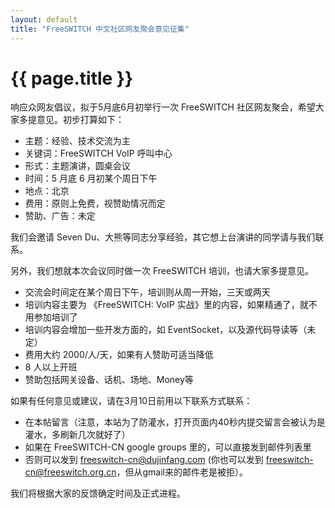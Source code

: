 ```yaml
---
layout: default
title: "FreeSWITCH 中文社区网友聚会意见征集"
---
```


# {{ page.title }}

响应众网友倡议，拟于5月底6月初举行一次 FreeSWITCH 社区网友聚会，希望大家多提意见。初步打算如下：


- 主题：经验、技术交流为主
- 关键词：FreeSWITCH VoIP 呼叫中心
- 形式：主题演讲，圆桌会议
- 时间：5 月底 6 月初某个周日下午
- 地点：北京
- 费用：原则上免费，视赞助情况而定
- 赞助、广告：未定

我们会邀请 Seven Du、大熊等同志分享经验，其它想上台演讲的同学请与我们联系。

另外，我们想就本次会议同时做一次 FreeSWITCH 培训，也请大家多提意见。

- 交流会时间定在某个周日下午，培训则从周一开始，三天或两天
- 培训内容主要为 《FreeSWITCH: VoIP 实战》里的内容，如果精通了，就不用参加培训了
- 培训内容会增加一些开发方面的，如 EventSocket，以及源代码导读等（未定）
- 费用大约 2000/人/天，如果有人赞助可适当降低
- 8 人以上开班
- 赞助包括网关设备、话机、场地、Money等

如果有任何意见或建议，请在3月10日前用以下联系方式联系：

- 在本帖留言（注意，本站为了防灌水，打开页面内40秒内提交留言会被认为是灌水，多刷新几次就好了）
- 如果在 FreeSWITCH-CN google groups 里的，可以直接发到邮件列表里
- 否则可以发到 freeswitch-cn@dujinfang.com  (你也可以发到 freeswitch-cn@freeswitch.org.cn，但从gmail来的邮件老是被拒）。 

我们将根据大家的反馈确定时间及正式进程。
